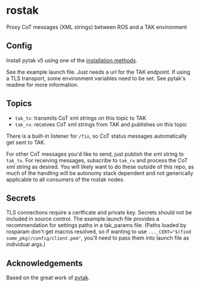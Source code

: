 # rostak

Proxy CoT messages (XML strings) between ROS and a TAK environment

## Config

Install pytak v5 using one of the [installation methods](https://github.com/ampledata/pytak#installation).

See the example launch file.  Just needs a url for the TAK endpoint.
If using a TLS transport, some environment variables need to be set.
See pytak's readme for more information.

## Topics

- `tak_tx`: transmits CoT xml strings on this topic to TAK
- `tak_rx`: receives CoT xml strings from TAK and publishes on this topic

There is a built-in listener for `/fix`, so CoT status messages automatically
get sent to TAK.

For other CoT messages you'd like to send, just publish the xml string to `tak_tx`.
For receiving messages, subscribe to `tak_rx` and process the CoT xml string as desired.
You will likely want to do these outside of this repo, as much of the handling will be 
autonomy stack dependent and not generically applicable to all consumers of the rostak nodes.

## Secrets

TLS connections require a certficate and private key.
Secrets should not be included in source control.
The example.launch file provides a recommendation for 
settings paths in a tak_params file. (Paths loaded by
rosparam don't get macros resolved, so if wanting to 
use `..._CERT="$(find some_pkg)/config/client.pem"`, 
you'll need to pass them into launch file as individual
args.)

## Acknowledgements

Based on the great work of [pytak](https://github.com/ampledata/pytak).
